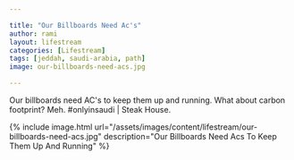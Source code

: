 ```yaml
---

title: "Our Billboards Need Ac's"
author: rami
layout: lifestream 
categories: [Lifestream]
tags: [jeddah, saudi-arabia, path] 
image: our-billboards-need-acs.jpg

---
```


Our billboards need AC's to keep them up and running. What about carbon footprint? Meh. #onlyinsaudi | Steak House.

{% include image.html url="/assets/images/content/lifestream/our-billboards-need-acs.jpg" description="Our Billboards Need Acs To Keep Them Up And Running" %}
